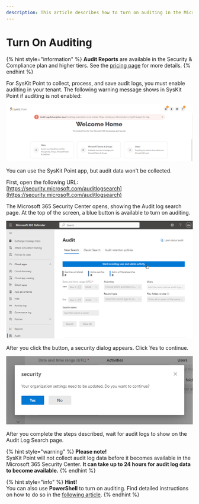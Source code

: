 ```yaml
---
description: This article describes how to turn on auditing in the Microsoft 365 Security & Compliance Center.
---
```


# Turn On Auditing

{% hint style="information" %}
**Audit Reports** are available in the Security & Compliance plan and higher tiers. See the [pricing page](https://www.syskit.com/products/point/pricing/) for more details.
{% endhint %}

For SysKit Point to collect, process, and save audit logs, you must enable auditing in your tenant. The following warning message shows in SysKit Point if auditing is not enabled:

![SysKit Point - Audit Error](../.gitbook/assets/turn_on_auditing-point_error.png)

You can use the SysKit Point app, but audit data won't be collected.

First, open the following URL: [https://security.microsoft.com/auditlogsearch](https://security.microsoft.com/auditlogsearch)

The Microsoft 365 Security Center opens, showing the Audit log search page. At the top of the screen, a blue button is available to turn on auditing.

![Microsoft 365 Security Center - Start recording user and admin activity](../.gitbook/assets/turn_on_auditing-audit_log_search_screen.png)

After you click the button, a security dialog appears. Click Yes to continue.

![Microsoft 365 Security Center - Security dialog](../.gitbook/assets/turn_on_auditing-security_dialog.png)

After you complete the steps described, wait for audit logs to show on the Audit Log Search page.

{% hint style="warning" %}
**Please note!**  
SysKit Point will not collect audit log data before it becomes available in the Microsoft 365 Security Center. **It can take up to 24 hours for audit log data to become available.**
{% endhint %}

{% hint style="info" %}
**Hint!**  
You can also use **PowerShell** to turn on auditing. Find detailed instructions on how to do so in the [following article](https://docs.microsoft.com/en-us/microsoft-365/compliance/turn-audit-log-search-on-or-off).
{% endhint %}

